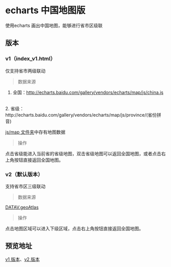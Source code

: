 # echarts 中国地图版
使用echarts 画出中国地图，能够进行省市区级联

## 版本

### v1（index_v1.html）

仅支持省市两级联动

> 数据来源

1. 全国：http://echarts.baidu.com/gallery/vendors/echarts/map/js/china.js
<br/>
2. 省级：http://echarts.baidu.com/gallery/vendors/echarts/map/js/province/(省份拼音)

[js/map 文件夹](https://github.com/xiaofan9/echarts-china-map/tree/master/js/map)中存有地图数据

> 操作

点击省级能进入当前省的省级地图，双击省级地图可以返回全国地图，或者点击右上角按钮直接返回全国地图。

### v2（默认版本）

支持省市区三级联动

> 数据来源

[DATAV.geoAtlas](http://datav.aliyun.com/tools/atlas/)

> 操作

点击地图区域可以进入下级区域，点击右上角按钮直接返回全国地图。

## 预览地址

[v1 版本](https://xiaofan9.github.io/echarts-china-map/index_v1.html)、[v2 版本](http://jsrun.net/DMaKp)

